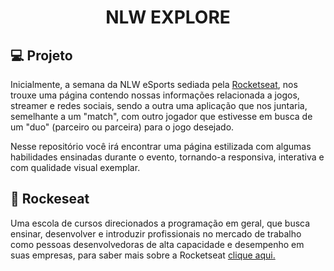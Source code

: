 <h1 align="center">NLW EXPLORE</h1>

## 💻 Projeto
Inicialmente, a semana da NLW eSports sediada pela [Rocketseat](https://www.rocketseat.com.br/), nos trouxe uma página contendo nossas informações relacionada a jogos, streamer e redes sociais, sendo a outra uma aplicação que nos juntaria, semelhante a um "match", com outro jogador que estivesse em busca de um "duo" (parceiro ou parceira) para o jogo desejado.

Nesse repositório você irá encontrar uma página estilizada com algumas habilidades ensinadas durante o evento, tornando-a responsiva, interativa e com qualidade visual exemplar.

## 🚀 Rockeseat
Uma escola de cursos direcionados a programação em geral, que busca ensinar, desenvolver e introduzir profissionais no mercado de trabalho como pessoas desenvolvedoras de alta capacidade e desempenho em suas empresas, para saber mais sobre a Rocketseat [clique aqui.](https://www.rocketseat.com.br/sobre)
